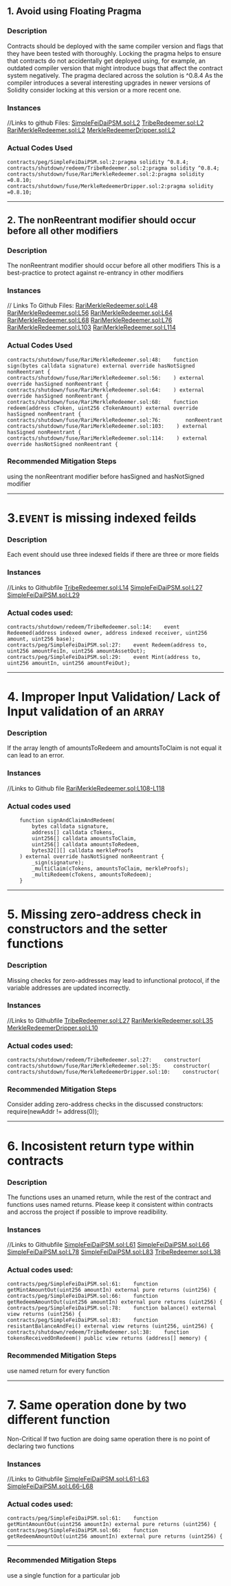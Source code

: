 ## 1. Avoid using Floating Pragma
### Description
Contracts should be deployed with the same compiler version and flags that they have been tested with thoroughly. Locking the pragma helps to ensure that contracts do not accidentally get deployed using, for example, an outdated compiler version that might introduce bugs that affect the contract system negatively.
The pragma declared across the solution is ^0.8.4
As the compiler introduces a several interesting upgrades in newer  versions of Solidity
consider locking at this version or a more recent one.
### Instances
//Links to github Files:
[SimpleFeiDaiPSM.sol:L2](https://github.com/code-423n4/2022-09-tribe/blob/main/contracts/peg/SimpleFeiDaiPSM.sol#L2)
[TribeRedeemer.sol:L2](https://github.com/code-423n4/2022-09-tribe/blob/main/contracts/shutdown/redeem/TribeRedeemer.sol#L2)
[RariMerkleRedeemer.sol:L2](https://github.com/code-423n4/2022-09-tribe/blob/main/contracts/shutdown/fuse/RariMerkleRedeemer.sol#L2)
[MerkleRedeemerDripper.sol:L2](https://github.com/code-423n4/2022-09-tribe/blob/main/contracts/shutdown/fuse/MerkleRedeemerDripper.sol#L2)

### Actual Codes Used
```
contracts/peg/SimpleFeiDaiPSM.sol:2:pragma solidity ^0.8.4;
contracts/shutdown/redeem/TribeRedeemer.sol:2:pragma solidity ^0.8.4;
contracts/shutdown/fuse/RariMerkleRedeemer.sol:2:pragma solidity =0.8.10;
contracts/shutdown/fuse/MerkleRedeemerDripper.sol:2:pragma solidity =0.8.10;
```
----
## 2. The nonReentrant modifier should occur before all other modifiers
### Description
The nonReentrant modifier should occur before all other modifiers
This is a best-practice to protect against re-entrancy in other modifiers
### Instances 
// Links To Github Files:
[RariMerkleRedeemer.sol:L48](https://github.com/code-423n4/2022-09-tribe/blob/main/contracts/shutdown/fuse/RariMerkleRedeemer.sol#L48)
[RariMerkleRedeemer.sol:L56](https://github.com/code-423n4/2022-09-tribe/blob/main/contracts/shutdown/fuse/RariMerkleRedeemer.sol#L56)
[RariMerkleRedeemer.sol:L64](https://github.com/code-423n4/2022-09-tribe/blob/main/contracts/shutdown/fuse/RariMerkleRedeemer.sol#L64)
[RariMerkleRedeemer.sol:L68](https://github.com/code-423n4/2022-09-tribe/blob/main/contracts/shutdown/fuse/RariMerkleRedeemer.sol#L68)
[RariMerkleRedeemer.sol:L76](https://github.com/code-423n4/2022-09-tribe/blob/main/contracts/shutdown/fuse/RariMerkleRedeemer.sol#L76)
[RariMerkleRedeemer.sol:L103](https://github.com/code-423n4/2022-09-tribe/blob/main/contracts/shutdown/fuse/RariMerkleRedeemer.sol#L103)
[RariMerkleRedeemer.sol:L114](https://github.com/code-423n4/2022-09-tribe/blob/main/contracts/shutdown/fuse/RariMerkleRedeemer.sol#L114)

### Actual Codes Used

```
contracts/shutdown/fuse/RariMerkleRedeemer.sol:48:    function sign(bytes calldata signature) external override hasNotSigned nonReentrant {
contracts/shutdown/fuse/RariMerkleRedeemer.sol:56:    ) external override hasSigned nonReentrant {
contracts/shutdown/fuse/RariMerkleRedeemer.sol:64:    ) external override hasSigned nonReentrant {
contracts/shutdown/fuse/RariMerkleRedeemer.sol:68:    function redeem(address cToken, uint256 cTokenAmount) external override hasSigned nonReentrant {
contracts/shutdown/fuse/RariMerkleRedeemer.sol:76:        nonReentrant
contracts/shutdown/fuse/RariMerkleRedeemer.sol:103:    ) external hasSigned nonReentrant {
contracts/shutdown/fuse/RariMerkleRedeemer.sol:114:    ) external override hasNotSigned nonReentrant {
```
### Recommended Mitigation Steps
using the nonReentrant modifier before hasSigned and hasNotSigned modifier

----
# 3.`EVENT` is missing indexed feilds
### Description
Each event should use three indexed fields if there are three or more fields
### Instances
//Links to Githubfile
[TribeRedeemer.sol:L14](https://github.com/code-423n4/2022-09-tribe/blob/main/contracts/shutdown/redeem/TribeRedeemer.sol#L14)
[SimpleFeiDaiPSM.sol:L27](https://github.com/code-423n4/2022-09-tribe/blob/main/contracts/peg/SimpleFeiDaiPSM.sol#L27)
[SimpleFeiDaiPSM.sol:L29](https://github.com/code-423n4/2022-09-tribe/blob/main/contracts/peg/SimpleFeiDaiPSM.sol#L29)

### Actual codes used:
```
contracts/shutdown/redeem/TribeRedeemer.sol:14:    event Redeemed(address indexed owner, address indexed receiver, uint256 amount, uint256 base);
contracts/peg/SimpleFeiDaiPSM.sol:27:    event Redeem(address to, uint256 amountFeiIn, uint256 amountAssetOut);
contracts/peg/SimpleFeiDaiPSM.sol:29:    event Mint(address to, uint256 amountIn, uint256 amountFeiOut);
```
----
# 4. Improper Input Validation/ Lack of Input validation of an `ARRAY`
### Description
If the array length of amountsToRedeem and amountsToClaim is not equal it can lead to an error.

### Instances
//Links to Github file
[RariMerkleRedeemer.sol:L108-L118](https://github.com/code-423n4/2022-09-tribe/blob/main/contracts/shutdown/fuse/RariMerkleRedeemer.sol#L108-L118)

### Actual codes used
```
    function signAndClaimAndRedeem(
        bytes calldata signature,
        address[] calldata cTokens,
        uint256[] calldata amountsToClaim,
        uint256[] calldata amountsToRedeem,
        bytes32[][] calldata merkleProofs
    ) external override hasNotSigned nonReentrant {
        _sign(signature);
        _multiClaim(cTokens, amountsToClaim, merkleProofs);
        _multiRedeem(cTokens, amountsToRedeem);
    }
```
----
# 5. Missing zero-address check in constructors and the setter functions
### Description
Missing checks for zero-addresses may lead to infunctional protocol, if the variable addresses are updated incorrectly.
### Instances
//Links to Githubfile
[TribeRedeemer.sol:L27](https://github.com/code-423n4/2022-09-tribe/blob/main/contracts/shutdown/redeem/TribeRedeemer.sol#L27)
[RariMerkleRedeemer.sol:L35](https://github.com/code-423n4/2022-09-tribe/blob/main/contracts/shutdown/fuse/RariMerkleRedeemer.sol#L35)
[MerkleRedeemerDripper.sol:L10](https://github.com/code-423n4/2022-09-tribe/blob/main/contracts/shutdown/fuse/MerkleRedeemerDripper.sol#L10)

### Actual codes used:
```
contracts/shutdown/redeem/TribeRedeemer.sol:27:    constructor(
contracts/shutdown/fuse/RariMerkleRedeemer.sol:35:    constructor(
contracts/shutdown/fuse/MerkleRedeemerDripper.sol:10:    constructor(
```
### Recommended Mitigation Steps
Consider adding zero-address checks in the discussed constructors:
require(newAddr != address(0));

----
# 6. Incosistent return type within contracts
### Description
The functions uses an unamed return, while the rest of the contract and functions uses named returns. Please keep it consistent within contracts and accross the project if possible to improve readibility.
### Instances
//Links to Githubfile
[SimpleFeiDaiPSM.sol:L61](https://github.com/code-423n4/2022-09-tribe/blob/main/contracts/peg/SimpleFeiDaiPSM.sol#L61)
[SimpleFeiDaiPSM.sol:L66](https://github.com/code-423n4/2022-09-tribe/blob/main/contracts/peg/SimpleFeiDaiPSM.sol#L66)
[SimpleFeiDaiPSM.sol:L78](https://github.com/code-423n4/2022-09-tribe/blob/main/contracts/peg/SimpleFeiDaiPSM.sol#L78)
[SimpleFeiDaiPSM.sol:L83](https://github.com/code-423n4/2022-09-tribe/blob/main/contracts/peg/SimpleFeiDaiPSM.sol#L83)
[TribeRedeemer.sol:L38](https://github.com/code-423n4/2022-09-tribe/blob/main/contracts/shutdown/redeem/TribeRedeemer.sol#L38)


### Actual codes used:
```
contracts/peg/SimpleFeiDaiPSM.sol:61:    function getMintAmountOut(uint256 amountIn) external pure returns (uint256) {
contracts/peg/SimpleFeiDaiPSM.sol:66:    function getRedeemAmountOut(uint256 amountIn) external pure returns (uint256) {
contracts/peg/SimpleFeiDaiPSM.sol:78:    function balance() external view returns (uint256) {
contracts/peg/SimpleFeiDaiPSM.sol:83:    function resistantBalanceAndFei() external view returns (uint256, uint256) {
contracts/shutdown/redeem/TribeRedeemer.sol:38:    function tokensReceivedOnRedeem() public view returns (address[] memory) {
```
### Recommended Mitigation Steps
use named return for every function

----
# 7. Same operation done by two different function
 Non-Critical
 If two fuction are doing same operation there is no point of declaring two functions
 ### Instances
 //Links to Githubfile
 [SimpleFeiDaiPSM.sol:L61-L63](https://github.com/code-423n4/2022-09-tribe/blob/main/contracts/peg/SimpleFeiDaiPSM.sol#L61-L63)
[SimpleFeiDaiPSM.sol:L66-L68](https://github.com/code-423n4/2022-09-tribe/blob/main/contracts/peg/SimpleFeiDaiPSM.sol#L66-L68)
 
 ### Actual codes used:
```
contracts/peg/SimpleFeiDaiPSM.sol:61:    function getMintAmountOut(uint256 amountIn) external pure returns (uint256) {
contracts/peg/SimpleFeiDaiPSM.sol:66:    function getRedeemAmountOut(uint256 amountIn) external pure returns (uint256) {
```
----
### Recommended Mitigation Steps
use a single function for a particular job